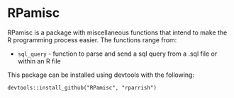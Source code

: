 RPamisc
=======

RPamisc is a package with miscellaneous functions that intend to make the R programming process easier. The functions range from:  

 - `sql_query` - function to parse and send a sql query from a .sql file or within an R file 

This package can be installed using devtools with the following:

    devtools::install_github("RPamisc", "rparrish")
 
